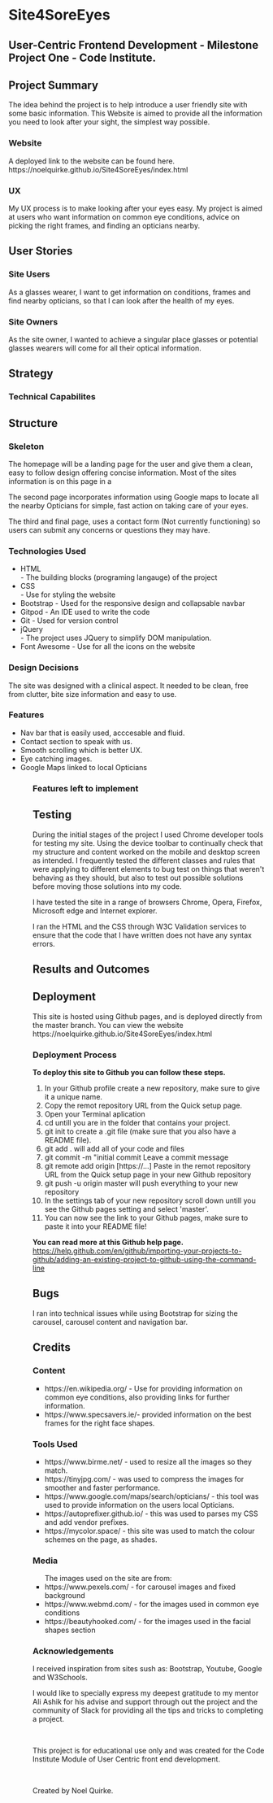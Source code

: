 <h1>Site4SoreEyes</h1>

<h2>User-Centric Frontend Development - Milestone Project One - Code Institute.</h2>

<h2>Project Summary</h2>
The idea behind the project is to help introduce a user friendly site with some basic information.
This Website is aimed to provide all the information you need to look after your sight, the simplest way possible.

<h3>Website</h3>
A deployed link to the website can be found here. <br />
https://noelquirke.github.io/Site4SoreEyes/index.html

<h3>UX</h3>
My UX process is to make looking after your eyes easy. My project is aimed at users who want information on common eye conditions, advice on picking the right frames, and finding an opticians nearby. 

<h2>User Stories</h2>
<h3>Site Users</h3>
As a glasses wearer, I want to get information on conditions, frames and find nearby opticians, so that I can look after the health of my eyes. 

<h3>Site Owners</h3>
As the site owner, I wanted to achieve a singular place glasses or potential glasses wearers will come for all their optical information. 

<h2>Strategy</h2> 
<h3>Technical Capabilites</h3>

<h2>Structure</h2>
<h3>Skeleton</h3>
<p>The homepage will be a landing page for the user and give them a clean, easy to follow design offering concise information. Most of the sites information is on this page in a </p>
<p>The second page incorporates information using Google maps to locate all the nearby Opticians for simple, fast action on taking care of your eyes.</p>
<p>The third and final page, uses a contact form (Not currently functioning) so users can submit any concerns or questions they may have.</p>
<h3>Technologies Used</h3>
<ul>
  <li>HTML</li> - The building blocks (programing langauge) of the project
  <li>CSS</li> - Use for styling the website
  <li>Bootstrap - Used for the responsive design and collapsable navbar</li>
  <li>Gitpod - An IDE used to write the code</li>
  <li>Git - Used for version control</li>
  <li>jQuery</li> - The project uses JQuery to simplify DOM manipulation.
  <li>Font Awesome - Use for all the icons on the website</li>
</ul>

<h3>Design Decisions</h3>
<p>The site was designed with a clinical aspect. It needed to be clean, free from clutter, bite size information and easy to use.</p> 
<h3>Features</h3>
<ul>
  <li>Nav bar that is easily used, acccesable and fluid.</li>
  <li>Contact section to speak with us.</li>
  <li>Smooth scrolling which is better UX.</li>
  <li>Eye catching images.</li>
  <li>Google Maps linked to local Opticians</li>
<ul>
<h3>Features left to implement</h3>

<h2>Testing</h2>
<p>During the initial stages of the project I used Chrome developer tools for testing my site. Using the device toolbar to continually check that my structure and content worked on the mobile and desktop screen as intended. I frequently tested the different classes and rules that were applying to different elements to bug test on things that weren't behaving as they should, but also to test out possible solutions before moving those solutions into my code.</p>

<p>I have tested the site in a range of browsers Chrome, Opera, Firefox, Microsoft edge and Internet explorer.</p>

<p>I ran the HTML and the CSS through W3C Validation services to ensure that the code that I have written does not have any syntax errors.</p>

<h2>Results and Outcomes</h2>

<h2>Deployment</h2>
This site is hosted using Github pages, and is deployed directly from the master branch. You can view the website https://noelquirke.github.io/Site4SoreEyes/index.html

<h3>Deployment Process</h3>
<strong>To deploy this site to Github you can follow these steps.</strong>

1. In your Github profile create a new repository, make sure to give it a unique name.
2. Copy the remot repository URL from the Quick setup page.
3. Open your Terminal aplication
4. cd untill you are in the folder that contains your project.
5. git init to create a .git file (make sure that you also have a README file).
6. git add . will add all of your code and files
7. git commit -m "initial commit Leave a commit message
8. git remote add origin [https://...] Paste in the remot repository URL from the Quick setup page in your new Github repository
9. git push -u origin master will push everything to your new repository
10. In the settings tab of your new repository scroll down untill you see the Github pages setting and select 'master'.
11. You can now see the link to your Github pages, make sure to paste it into your README file!

<strong>You can read more at this Github help page.</strong> <br />
https://help.github.com/en/github/importing-your-projects-to-github/adding-an-existing-project-to-github-using-the-command-line

<h2>Bugs</h2>
<p>I ran into technical issues while using Bootstrap for sizing the carousel, carousel content and navigation bar.</p>

<h2>Credits</h2>
<h3>Content</h3>
  <ul>
  <li>https://en.wikipedia.org/ - Use for providing information on common eye conditions, also providing links for further information.</li>
  <li>https://www.specsavers.ie/- provided information on the best frames for the right face shapes.</li>
  </ul>
  <h3>Tools Used</h3>
  <ul>
  <li>https://www.birme.net/ - used to resize all the images so they match.</li>
  <li>https://tinyjpg.com/ - was used to compress the images for smoother and faster performance.</li>
  <li>https://www.google.com/maps/search/opticians/ - this tool was used to provide information on the users local Opticians.</li>
  <li>https://autoprefixer.github.io/ - this was used to parses my CSS and add vendor prefixes.</li>
  <li>https://mycolor.space/ - this site was used to match the colour schemes on the page, as shades.</li>
  </ul>
  
<h3>Media</h3>
<ul>
  The images used on the site are from:
  <li>https://www.pexels.com/ - for carousel images and fixed background</li>
  <li>https://www.webmd.com/ - for the images used in common eye conditions</li>
  <li>https://beautyhooked.com/ - for the images used in the facial shapes section</li>
</ul>

<h3>Acknowledgements</h3>
<p>I received inspiration from sites sush as: Bootstrap, Youtube, Google and W3Schools.</p>
<p>I would like to specially express my deepest gratitude to my mentor Ali Ashik for his advise and support through out the project and the community of Slack for providing all the tips and tricks to completing a project.</p><br>
<p>This project is for educational use only and was created for the Code Institute Module of User Centric front end development.</p>

<br><p>Created by Noel Quirke.</p>
